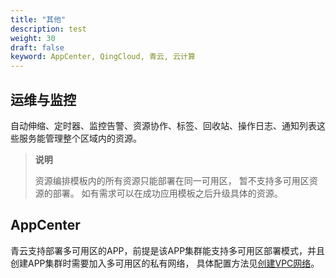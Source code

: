```yaml
---
title: "其他"
description: test
weight: 30
draft: false
keyword: AppCenter, QingCloud, 青云, 云计算
---
```


## 运维与监控

自动伸缩、定时器、监控告警、资源协作、标签、回收站、操作日志、通知列表这些服务能管理整个区域内的资源。

> **说明**
>
> 资源编排模板内的所有资源只能部署在同一可用区， 暂不支持多可用区资源的部署。 如有需求可以在成功应用模板之后升级具体的资源。

## AppCenter

青云支持部署多可用区的APP，前提是该APP集群能支持多可用区部署模式，并且创建APP集群时需要加入多可用区的私有网络， 具体配置方法见[创建VPC网络](/network/vpc/manual/vpcnet/10_create_vpc)。

